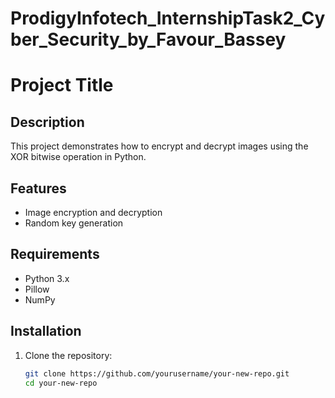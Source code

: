 # ProdigyInfotech_InternshipTask2_Cyber_Security_by_Favour_Bassey
# Project Title

## Description
This project demonstrates how to encrypt and decrypt images using the XOR bitwise operation in Python.

## Features
- Image encryption and decryption
- Random key generation

## Requirements
- Python 3.x
- Pillow
- NumPy

## Installation
1. Clone the repository:
   ```sh
   git clone https://github.com/yourusername/your-new-repo.git
   cd your-new-repo
